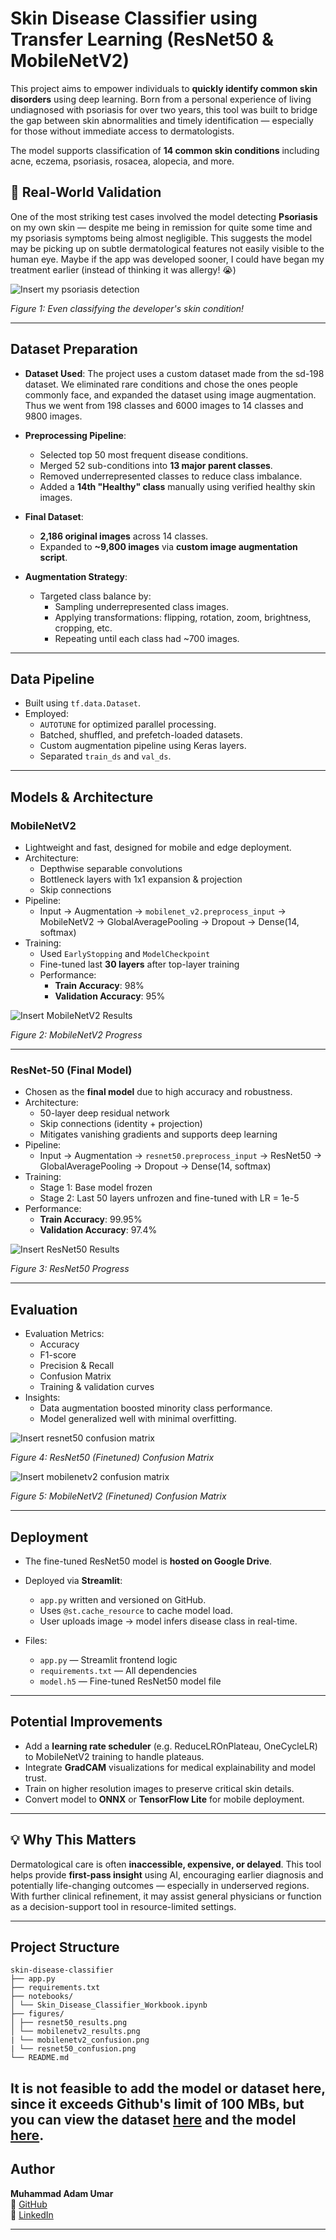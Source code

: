 # Skin Disease Classifier using Transfer Learning (ResNet50 & MobileNetV2)

This project aims to empower individuals to **quickly identify common skin disorders** using deep learning. Born from a personal experience of living undiagnosed with psoriasis for over two years, this tool was built to bridge the gap between skin abnormalities and timely identification — especially for those without immediate access to dermatologists.

The model supports classification of **14 common skin conditions** including acne, eczema, psoriasis, rosacea, alopecia, and more.

## 🧪 Real-World Validation

One of the most striking test cases involved the model detecting **Psoriasis** on my own skin — despite me being in remission for quite some time and my psoriasis symptoms being almost negligible. This suggests the model may be picking up on subtle dermatological features not easily visible to the human eye. Maybe if the app was developed sooner, I could have began my treatment earlier (instead of thinking it was allergy! 😭)

![Insert my psoriasis detection](figures/psoriasis_detection.png)

*Figure 1: Even classifying the developer's skin condition!*

---

## Dataset Preparation

- **Dataset Used**: The project uses a custom dataset made from the sd-198 dataset. We eliminated rare conditions and chose the ones people commonly face, and expanded the dataset using image augmentation. Thus we went from 198 classes and 6000 images to 14 classes and 9800 images.
- **Preprocessing Pipeline**:
  - Selected top 50 most frequent disease conditions.
  - Merged 52 sub-conditions into **13 major parent classes**.
  - Removed underrepresented classes to reduce class imbalance.
  - Added a **14th "Healthy" class** manually using verified healthy skin images.

- **Final Dataset**:
  - **2,186 original images** across 14 classes.
  - Expanded to **~9,800 images** via **custom image augmentation script**.

- **Augmentation Strategy**:
  - Targeted class balance by:
    - Sampling underrepresented class images.
    - Applying transformations: flipping, rotation, zoom, brightness, cropping, etc.
    - Repeating until each class had ~700 images.

---

## Data Pipeline

- Built using `tf.data.Dataset`.
- Employed:
  - `AUTOTUNE` for optimized parallel processing.
  - Batched, shuffled, and prefetch-loaded datasets.
  - Custom augmentation pipeline using Keras layers.
  - Separated `train_ds` and `val_ds`.

---

## Models & Architecture

### MobileNetV2

- Lightweight and fast, designed for mobile and edge deployment.
- Architecture:
  - Depthwise separable convolutions
  - Bottleneck layers with 1x1 expansion & projection
  - Skip connections
- Pipeline:
  - Input → Augmentation → `mobilenet_v2.preprocess_input` → MobileNetV2 → GlobalAveragePooling → Dropout → Dense(14, softmax)
- Training:
  - Used `EarlyStopping` and `ModelCheckpoint`
  - Fine-tuned last **30 layers** after top-layer training
  - Performance:
    - **Train Accuracy**: 98%
    - **Validation Accuracy**: 95%

![Insert MobileNetV2 Results](figures/mbnv2_results.png)

*Figure 2: MobileNetV2 Progress*

---

### ResNet-50 (Final Model)

- Chosen as the **final model** due to high accuracy and robustness.
- Architecture:
  - 50-layer deep residual network
  - Skip connections (identity + projection)
  - Mitigates vanishing gradients and supports deep learning
- Pipeline:
  - Input → Augmentation → `resnet50.preprocess_input` → ResNet50 → GlobalAveragePooling → Dropout → Dense(14, softmax)
- Training:
  - Stage 1: Base model frozen
  - Stage 2: Last 50 layers unfrozen and fine-tuned with LR = 1e-5
- Performance:
  - **Train Accuracy**: 99.95%
  - **Validation Accuracy**: 97.4%

![Insert ResNet50 Results](figures/resnet50_results.png)

*Figure 3: ResNet50 Progress*

---

## Evaluation

- Evaluation Metrics:
  - Accuracy
  - F1-score
  - Precision & Recall
  - Confusion Matrix
  - Training & validation curves
- Insights:
  - Data augmentation boosted minority class performance.
  - Model generalized well with minimal overfitting.

![Insert resnet50 confusion matrix](figures/resnet50_confusion.png)

*Figure 4: ResNet50 (Finetuned) Confusion Matrix*

![Insert mobilenetv2 confusion matrix](figures/mbnv2_confusion.png)

*Figure 5: MobileNetV2 (Finetuned) Confusion Matrix*

---

## Deployment

- The fine-tuned ResNet50 model is **hosted on Google Drive**.
- Deployed via **Streamlit**:
  - `app.py` written and versioned on GitHub.
  - Uses `@st.cache_resource` to cache model load.
  - User uploads image → model infers disease class in real-time.

- Files:
  - `app.py` — Streamlit frontend logic
  - `requirements.txt` — All dependencies
  - `model.h5` — Fine-tuned ResNet50 model file

---

## Potential Improvements

- Add a **learning rate scheduler** (e.g. ReduceLROnPlateau, OneCycleLR) to MobileNetV2 training to handle plateaus.
- Integrate **GradCAM** visualizations for medical explainability and model trust.
- Train on higher resolution images to preserve critical skin details.
- Convert model to **ONNX** or **TensorFlow Lite** for mobile deployment.

---

## 💡 Why This Matters

Dermatological care is often **inaccessible, expensive, or delayed**. This tool helps provide **first-pass insight** using AI, encouraging earlier diagnosis and potentially life-changing outcomes — especially in underserved regions. With further clinical refinement, it may assist general physicians or function as a decision-support tool in resource-limited settings.

---

## Project Structure

```
skin-disease-classifier
├── app.py
├── requirements.txt
├── notebooks/
│ └── Skin_Disease_Classifier_Workbook.ipynb
├── figures/
│ ├── resnet50_results.png
│ └── mobilenetv2_results.png
| └── mobilenetv2_confusion.png
| └── resnet50_confusion.png
└── README.md
```
It is not feasible to add the model or dataset here, since it exceeds Github's limit of 100 MBs, but you can view the dataset [here](https://drive.google.com/file/d/1o0_qCl57HUR4T6NZcxfuNXp8tugTRGNK/view?usp=sharing) and the model [here](https://drive.google.com/file/d/1N6F10miFe4DjOk1scbEhj9z062EPvdTO/view?usp=sharing).
---

## Author

**Muhammad Adam Umar**  
📍 [GitHub](https://github.com/MAdamUmar/)  
🔗 [LinkedIn](https://www.linkedin.com/in/muhammad-adam-umar-26baaa2b5/)  

---
